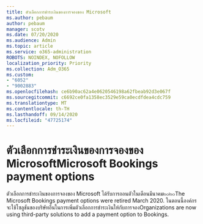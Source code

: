 ```yaml
---
title: ตัวเลือกการชำระเงินของการจองของ Microsoft
ms.author: pebaum
author: pebaum
manager: scotv
ms.date: 07/20/2020
ms.audience: Admin
ms.topic: article
ms.service: o365-administration
ROBOTS: NOINDEX, NOFOLLOW
localization_priority: Priority
ms.collection: Adm_O365
ms.custom:
- "6052"
- "9002883"
ms.openlocfilehash: ce6b90ac62a4e0620546198a62fbeab92d3e067f
ms.sourcegitcommit: c6692ce0fa1358ec3529e59ca0ecdfdea4cdc759
ms.translationtype: MT
ms.contentlocale: th-TH
ms.lasthandoff: 09/14/2020
ms.locfileid: "47725174"
---
```

# <a name="microsoft-bookings-payment-options"></a><span data-ttu-id="19ec7-102">ตัวเลือกการชำระเงินของการจองของ Microsoft</span><span class="sxs-lookup"><span data-stu-id="19ec7-102">Microsoft Bookings payment options</span></span>

<span data-ttu-id="19ec7-103">ตัวเลือกการชำระเงินของการจองของ Microsoft ได้รับการถอนตัวในเดือนมีนาคม๒๐๒๐</span><span class="sxs-lookup"><span data-stu-id="19ec7-103">The Microsoft Bookings payment options were retired March 2020.</span></span> <span data-ttu-id="19ec7-104">ในตอนนี้องค์กรจะใช้โซลูชันของบริษัทอื่นในการเพิ่มตัวเลือกการชำระเงินให้กับการจอง</span><span class="sxs-lookup"><span data-stu-id="19ec7-104">Organizations are now using third-party solutions to add a payment option to Bookings.</span></span>